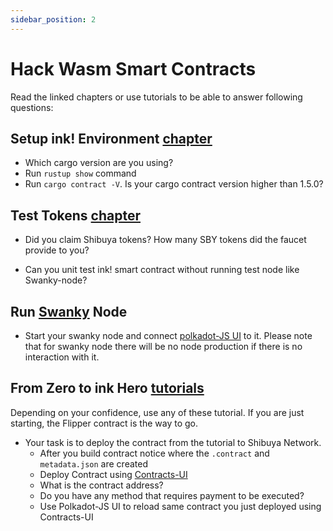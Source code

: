 ```yaml
---
sidebar_position: 2
---
```


# Hack Wasm Smart Contracts

Read the linked chapters or use tutorials to be able to answer following questions:

## Setup ink! Environment [chapter](/docs/build/environment/ink_environment.md)

* Which cargo version are you using?
* Run `rustup show` command
* Run `cargo contract -V`. Is your cargo contract version higher than 1.5.0?

## Test Tokens [chapter](/docs/build/environment/faucet.md)
* Did you claim Shibuya tokens? How many SBY tokens did the faucet provide to you?

* Can you unit test ink! smart contract without running test node like Swanky-node?

## Run [Swanky](https://github.com/AstarNetwork/swanky-node) Node
* Start your swanky node and connect [polkadot-JS UI](https://polkadot.js.org/apps/?rpc=ws%3A%2F%2F127.0.0.1%3A9944#/explorer) to it. Please note that for swanky node there will be no node production if there is no interaction with it. 


## From Zero to ink Hero [tutorials](/docs/build/wasm/from-zero-to-ink-hero/flipper-contract/flipper)
Depending on your confidence, use any of these tutorial. If you are just starting, the Flipper contract is the way to go.
* Your task is to deploy the contract from the tutorial to Shibuya Network.
  * After you build contract notice where the `.contract` and `metadata.json` are created
  * Deploy Contract using [Contracts-UI](https://contracts-ui.substrate.io/)
  * What is the contract address?
  * Do you have any method that requires payment to be executed?
  * Use Polkadot-JS UI to reload same contract you just deployed using Contracts-UI
